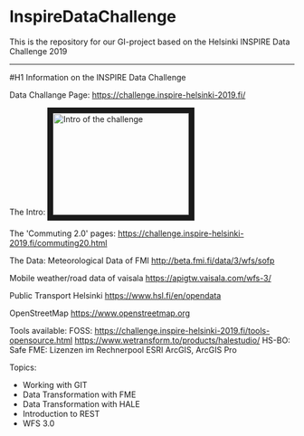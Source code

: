# InspireDataChallenge
This is the repository for our GI-project based on the Helsinki INSPIRE Data Challenge 2019

---
#H1 Information on the INSPIRE Data Challenge

Data Challange Page:
https://challenge.inspire-helsinki-2019.fi/

The Intro:
<a href="http://www.youtube.com/watch?feature=player_embedded&v=YOUTUBE_VIDEO_ID_HERE
" target="_blank"><img src="http://img.youtube.com/vi/KzuaqJ7gImg/0.jpg" 
alt="Intro of the challenge" width="240" height="180" border="10" /></a>



The 'Commuting 2.0' pages:
https://challenge.inspire-helsinki-2019.fi/commuting20.html

The Data:
Meteorological Data of FMI
http://beta.fmi.fi/data/3/wfs/sofp

Mobile weather/road data of vaisala
https://apigtw.vaisala.com/wfs-3/

Public Transport Helsinki
https://www.hsl.fi/en/opendata



OpenStreetMap
https://www.openstreetmap.org



Tools available:
FOSS:
https://challenge.inspire-helsinki-2019.fi/tools-opensource.html
https://www.wetransform.to/products/halestudio/
HS-BO:
Safe FME: Lizenzen im Rechnerpool
ESRI ArcGIS, ArcGIS Pro


Topics:
- Working with GIT
- Data Transformation with FME
- Data Transformation with HALE
- Introduction to REST
- WFS 3.0
